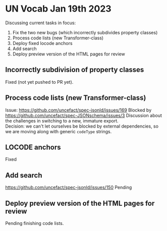 
# UN Vocab Jan 19th 2023 

Discussing current tasks in focus: 

1. Fix the two new bugs (which incorrectly subdivides property classes)
2. Process code lists (new Transformer-class) 
3. Deploy fixed locode anchors
4. Add search
5. Deploy preview version of the HTML pages for review


## Incorrectly subdivision of property classes
Fixed (not yet pushed to PR yet). 

## Process code lists (new Transformer-class) 
Issue: https://github.com/uncefact/spec-jsonld/issues/169
Blocked by https://github.com/uncefact/spec-JSONschema/issues/3
Discussion about the challenges in switching to a new, immature export.  
Decision: we can't let ourselves be blocked by external dependencies, so we are moving along with generic `codeType` strings. 

## LOCODE anchors
Fixed

## Add search
https://github.com/uncefact/spec-jsonld/issues/150
Pending

## Deploy preview version of the HTML pages for review
Pending finishing code lists. 

